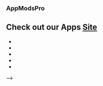 ### AppModsPro 

Check out our Apps [Site](https://github.com/Gustavo112603/seal/releases/tag/AppModsPro)
- 
- 
- 
- 
- 
- 
-->
